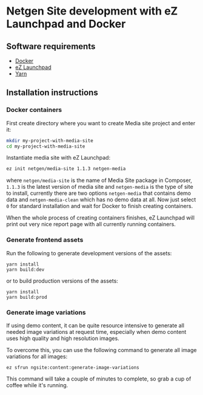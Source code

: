 Netgen Site development with eZ Launchpad and Docker
====================================================

Software requirements
---------------------

* [Docker](https://docs.docker.com/) 
* [eZ Launchpad](https://ezsystems.github.io/launchpad/)
* [Yarn](https://yarnpkg.com/en/)

Installation instructions
-------------------------

### Docker containers

First create directory where you want to create Media site project and enter it:

```bash
mkdir my-project-with-media-site
cd my-project-with-media-site
```

Instantiate media site with eZ Launchpad:

```bash
ez init netgen/media-site 1.1.3 netgen-media
```

where `netgen/media-site` is the name of Media Site package in Composer, `1.1.3` is the latest version of media site and `netgen-media` is the type of site to install, currently there are two options `netgen-media` that contains demo data and `netgen-media-clean` which has no demo data at all.
Now just select `0` for standard installation and wait for Docker to finish creating containers.

When the whole process of creating containers finishes, eZ Launchpad will print out very nice report page with all currently running containers.

### Generate frontend assets

Run the following to generate development versions of the assets:

```
yarn install
yarn build:dev
```

or to build production versions of the assets:

```
yarn install
yarn build:prod
```

### Generate image variations

If using demo content, it can be quite resource intensive to generate all needed image variations
at request time, especially when demo content uses high quality and high resolution images.

To overcome this, you can use the following command to generate all image variations for all images:

```
ez sfrun ngsite:content:generate-image-variations
```

This command will take a couple of minutes to complete, so grab a cup of coffee while it's running.
